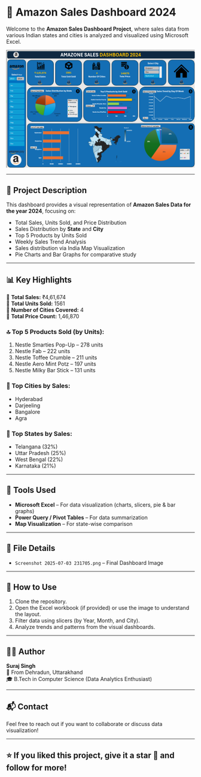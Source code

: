 # 🛒 Amazon Sales Dashboard 2024

Welcome to the **Amazon Sales Dashboard Project**, where sales data from various Indian states and cities is analyzed and visualized using Microsoft Excel.

![Dashboard Preview](Screenshot%202025-07-03%20231705.png)

---

## 📌 Project Description

This dashboard provides a visual representation of **Amazon Sales Data for the year 2024**, focusing on:

- Total Sales, Units Sold, and Price Distribution
- Sales Distribution by **State** and **City**
- Top 5 Products by Units Sold
- Weekly Sales Trend Analysis
- Sales distribution via India Map Visualization
- Pie Charts and Bar Graphs for comparative study

---

## 📊 Key Highlights

🔹 **Total Sales:** ₹4,61,674  
🔹 **Total Units Sold:** 1561  
🔹 **Number of Cities Covered:** 4  
🔹 **Total Price Count:** 1,46,870  

### 🔝 Top 5 Products Sold (by Units):

1. Nestle Smarties Pop-Up – 278 units  
2. Nestle Fab – 222 units  
3. Nestle Toffee Crumble – 211 units  
4. Nestle Aero Mint Potz – 197 units  
5. Nestle Milky Bar Stick – 131 units  

### 📍 Top Cities by Sales:
- Hyderabad
- Darjeeling
- Bangalore
- Agra

### 📍 Top States by Sales:
- Telangana (32%)
- Uttar Pradesh (25%)
- West Bengal (22%)
- Karnataka (21%)

---

## 📅 Tools Used

- **Microsoft Excel** – For data visualization (charts, slicers, pie & bar graphs)
- **Power Query / Pivot Tables** – For data summarization
- **Map Visualization** – For state-wise comparison

---

## 📁 File Details

- `Screenshot 2025-07-03 231705.png` – Final Dashboard Image

---

## 🚀 How to Use

1. Clone the repository.
2. Open the Excel workbook (if provided) or use the image to understand the layout.
3. Filter data using slicers (by Year, Month, and City).
4. Analyze trends and patterns from the visual dashboards.

---

## 🙋‍♂️ Author

**Suraj Singh**  
📍 From Dehradun, Uttarakhand  
🎓 B.Tech in Computer Science (Data Analytics Enthusiast)  

---

## 📬 Contact

Feel free to reach out if you want to collaborate or discuss data visualization!

---

## ⭐️ If you liked this project, give it a star 🌟 and follow for more!

